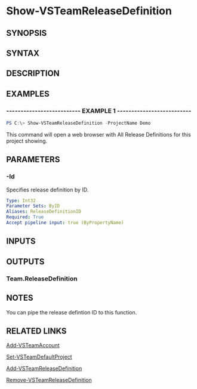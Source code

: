 <!-- #include "./common/header.md" -->

# Show-VSTeamReleaseDefinition

## SYNOPSIS

<!-- #include "./synopsis/Show-VSTeamReleaseDefinition.md" -->

## SYNTAX

## DESCRIPTION

<!-- #include "./synopsis/Show-VSTeamReleaseDefinition.md" -->

## EXAMPLES

### -------------------------- EXAMPLE 1 --------------------------

```PowerShell
PS C:\> Show-VSTeamReleaseDefinition -ProjectName Demo
```

This command will open a web browser with All Release Definitions for this project showing.

## PARAMETERS

<!-- #include "./params/projectName.md" -->

### -Id

Specifies release definition by ID.

```yaml
Type: Int32
Parameter Sets: ByID
Aliases: ReleaseDefinitionID
Required: True
Accept pipeline input: true (ByPropertyName)
```

## INPUTS

## OUTPUTS

### Team.ReleaseDefinition

## NOTES

You can pipe the release defintion ID to this function.

## RELATED LINKS

[Add-VSTeamAccount](Add-VSTeamAccount.md)

[Set-VSTeamDefaultProject](Set-VSTeamDefaultProject.md)

[Add-VSTeamReleaseDefinition](Add-VSTeamReleaseDefinition.md)

[Remove-VSTeamReleaseDefinition](Remove-VSTeamReleaseDefinition.md)